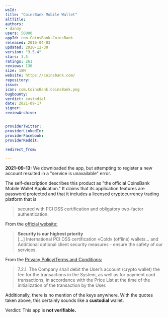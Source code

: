 ```yaml
---
wsId: 
title: "CoinsBank Mobile Wallet"
altTitle: 
authors:
- danny
users: 50000
appId: com.CoinsBank.CoinsBank
released: 2016-04-03
updated: 2020-12-30
version: "3.5.4"
stars: 3.5
ratings: 261
reviews: 136
size: 18M
website: https://coinsbank.com/
repository: 
issue: 
icon: com.CoinsBank.CoinsBank.png
bugbounty: 
verdict: custodial
date: 2021-09-17
signer: 
reviewArchive:


providerTwitter: 
providerLinkedIn: 
providerFacebook: 
providerReddit: 

redirect_from:

---
```



**2021-09-13:** We downloaded the app, but attempting to register a new account resulted in a "service is unavailable" error.

The self-description describes this product as "the official CoinsBank Mobile Wallet Application." It claims that its application features are password protected and that it includes a licensed cryptocurrency trading platform that is

> secured with PCI DSS certification and obligatory two-factor authentication.

From the [official website:](https://coinsbank.com/wallet)

> **Security is our highest priority** <br>
[...] International PCI DSS certification «Cold» (offline) wallets… and Additional optional client security measures - ensure the safety of our services.


From the [Privacy Policy/Terms and Conditions:](https://coinsbank.com/terms)

> 7.2.1. The Company shall debit the User’s account (crypto wallet) the fee for the transactions in the System, as well as for payment card transactions, in accordance with the Price List at the time of the initialization of the transaction by the User.

Additionally, there is no mention of the keys anywhere. With the quotes taken above, this certainly sounds like a **custodial** wallet.

Verdict: This app is **not verifiable.**